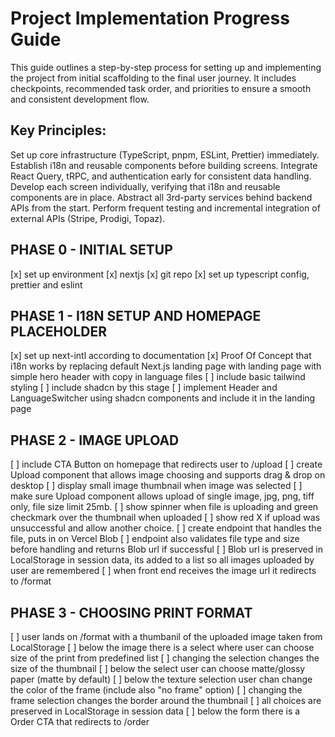 # Project Implementation Progress Guide

This guide outlines a step-by-step process for setting up and implementing the project from initial scaffolding to the final user journey. It includes checkpoints, recommended task order, and priorities to ensure a smooth and consistent development flow.

## Key Principles:

Set up core infrastructure (TypeScript, pnpm, ESLint, Prettier) immediately.
Establish i18n and reusable components before building screens.
Integrate React Query, tRPC, and authentication early for consistent data handling.
Develop each screen individually, verifying that i18n and reusable components are in place.
Abstract all 3rd-party services behind backend APIs from the start.
Perform frequent testing and incremental integration of external APIs (Stripe, Prodigi, Topaz).

## PHASE 0 - INITIAL SETUP

[x] set up environment
[x] nextjs
[x] git repo
[x] set up typescript config, prettier and eslint

## PHASE 1 - I18N SETUP AND HOMEPAGE PLACEHOLDER

[x] set up next-intl according to documentation
[x] Proof Of Concept that i18n works by replacing default Next.js landing page with landing page with simple hero header with copy in language files
[ ] include basic tailwind styling
[ ] include shadcn by this stage
[ ] implement Header and LanguageSwitcher using shadcn components and include it in the landing page

## PHASE 2 - IMAGE UPLOAD

[ ] include CTA Button on homepage that redirects user to /upload
[ ] create Upload component that allows image choosing and supports drag & drop on desktop
[ ] display small image thumbnail when image was selected
[ ] make sure Upload component allows upload of single image, jpg, png, tiff only, file size limit 25mb.
[ ] show spinner when file is uploading and green checkmark over the thumbnail when uploaded
[ ] show red X if upload was unsuccessful and allow another choice.
[ ] create endpoint that handles the file, puts in on Vercel Blob
[ ] endpoint also validates file type and size before handling and returns Blob url if successful
[ ] Blob url is preserved in LocalStorage in session data, its added to a list so all images uploaded by user are remembered
[ ] when front end receives the image url it redirects to /format

## PHASE 3 - CHOOSING PRINT FORMAT

[ ] user lands on /format with a thumbanil of the uploaded image taken from LocalStorage
[ ] below the image there is a select where user can choose size of the print from predefined list
[ ] changing the selection changes the size of the thumbnail
[ ] below the select user can choose matte/glossy paper (matte by default)
[ ] below the texture selection user chan change the color of the frame (include also "no frame" option)
[ ] changing the frame selection changes the border around the thumbnail
[ ] all choices are preserved in LocalStorage in session data
[ ] below the form there is a Order CTA that redirects to /order
